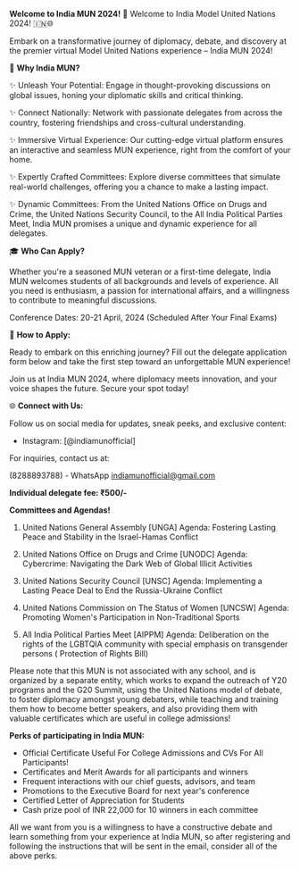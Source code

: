 **Welcome to India MUN 2024!**
🌟 Welcome to India Model United Nations 2024! 🇮🇳🌐

Embark on a transformative journey of diplomacy, debate, and discovery at the premier virtual Model United Nations experience – India MUN 2024!


🚀 **Why India MUN?**

✨ Unleash Your Potential: Engage in thought-provoking discussions on global issues, honing your diplomatic skills and critical thinking.

✨ Connect Nationally: Network with passionate delegates from across the country, fostering friendships and cross-cultural understanding.

✨ Immersive Virtual Experience: Our cutting-edge virtual platform ensures an interactive and seamless MUN experience, right from the comfort of your home.

✨ Expertly Crafted Committees: Explore diverse committees that simulate real-world challenges, offering you a chance to make a lasting impact.

✨ Dynamic Committees: From the United Nations Office on Drugs and Crime, the United Nations Security Council, to the All India Political Parties Meet, India MUN promises a unique and dynamic experience for all delegates.


🎓 **Who Can Apply?**

Whether you're a seasoned MUN veteran or a first-time delegate, India MUN welcomes students of all backgrounds and levels of experience. All you need is enthusiasm, a passion for international affairs, and a willingness to contribute to meaningful discussions.

Conference Dates: 20-21 April, 2024 (Scheduled After Your Final Exams)


📝 **How to Apply:**

Ready to embark on this enriching journey? Fill out the delegate application form below and take the first step toward an unforgettable MUN experience!

Join us at India MUN 2024, where diplomacy meets innovation, and your voice shapes the future. Secure your spot today!


🌐 **Connect with Us:**

Follow us on social media for updates, sneak peeks, and exclusive content:

- Instagram: [@indiamunofficial]

For inquiries, contact us at:

(8288893788) - WhatsApp
indiamunofficial@gmail.com


**Individual delegate fee: ₹500/-**


**Committees and Agendas!**

1. United Nations General Assembly [UNGA]
Agenda: Fostering Lasting Peace and Stability in the Israel-Hamas Conflict

2. United Nations Office on Drugs and Crime [UNODC]
Agenda: Cybercrime: Navigating the Dark Web of Global Illicit Activities

3. United Nations Security Council [UNSC]
Agenda: Implementing a Lasting Peace Deal to End the Russia-Ukraine Conflict

4. United Nations Commission on The Status of Women [UNCSW]
Agenda: Promoting Women's Participation in Non-Traditional Sports

5. All India Political Parties Meet [AIPPM]
Agenda: Deliberation on the rights of the LGBTQIA community with special emphasis on transgender persons 
( Protection of Rights Bill) 

Please note that this MUN is not associated with any school, and is organized by a separate entity, which works to expand the outreach of Y20 programs and the G20 Summit, using the United Nations model of debate, to foster diplomacy amongst young debaters, while teaching and training them how to become better speakers, and also providing them with valuable certificates which are useful in college admissions!


**Perks of participating in India MUN:**
- Official Certificate Useful For College Admissions and CVs For All Participants!
- Certificates and Merit Awards for all participants and winners
- Frequent interactions with our chief guests, advisors, and team
- Promotions to the Executive Board for next year's conference
- Certified Letter of Appreciation for Students
- Cash prize pool of INR 22,000 for 10 winners in each committee

All we want from you is a willingness to have a constructive debate and learn something from your experience at India MUN, so after registering and following the instructions that will be sent in the email, consider all of the above perks.

